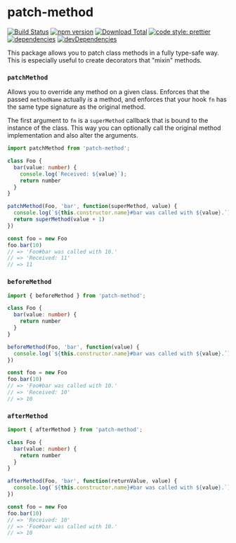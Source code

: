 # patch-method

[![Build Status](https://travis-ci.org/buschtoens/patch-method.svg)](https://travis-ci.org/buschtoens/patch-method)
[![npm version](https://badge.fury.io/js/patch-method.svg)](http://badge.fury.io/js/patch-method)
[![Download Total](https://img.shields.io/npm/dt/patch-method.svg)](http://badge.fury.io/js/patch-method)
[![code style: prettier](https://img.shields.io/badge/code_style-prettier-ff69b4.svg)](https://github.com/prettier/prettier)
[![dependencies](https://img.shields.io/david/buschtoens/patch-method.svg)](https://david-dm.org/buschtoens/patch-method)
[![devDependencies](https://img.shields.io/david/dev/buschtoens/patch-method.svg)](https://david-dm.org/buschtoens/patch-method)

This package allows you to patch class methods in a fully type-safe way. This is
especially useful to create decorators that "mixin" methods.

### `patchMethod`

Allows you to override any method on a given class. Enforces that the passed
`methodName` actually *is* a method, and enforces that your hook `fn` has the
same type signature as the original method.

The first argument to `fn` is a `superMethod` callback that is bound to the
instance of the class. This way you can optionally call the original method
implementation and also alter the arguments.

```ts
import patchMethod from 'patch-method';

class Foo {
  bar(value: number) {
    console.log(`Received: ${value}`);
    return number
  }
}

patchMethod(Foo, 'bar', function(superMethod, value) {
  console.log(`${this.constructor.name}#bar was called with ${value}.`)
  return superMethod(value + 1)
})

const foo = new Foo
foo.bar(10)
// => 'Foo#bar was called with 10.'
// => 'Received: 11'
// => 11
```

### `beforeMethod`

```ts
import { beforeMethod } from 'patch-method';

class Foo {
  bar(value: number) {
    return number
  }
}

beforeMethod(Foo, 'bar', function(value) {
  console.log(`${this.constructor.name}#bar was called with ${value}.`)
})

const foo = new Foo
foo.bar(10)
// => 'Foo#bar was called with 10.'
// => 'Received: 10'
// => 10
```

### `afterMethod`

```ts
import { afterMethod } from 'patch-method';

class Foo {
  bar(value: number) {
    return number
  }
}

afterMethod(Foo, 'bar', function(returnValue, value) {
  console.log(`${this.constructor.name}#bar was called with ${value}.`)
})

const foo = new Foo
foo.bar(10)
// => 'Received: 10'
// => 'Foo#bar was called with 10.'
// => 10
```
